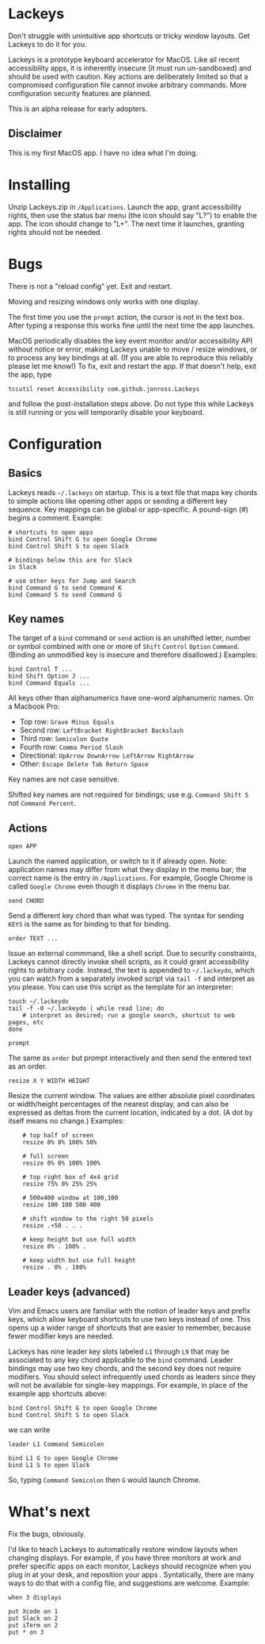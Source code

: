 # Lackeys

Don't struggle with unintuitive app shortcuts or tricky window layouts.  Get Lackeys to do it for
you.

Lackeys is a prototype keyboard accelerator for MacOS.  Like all recent accessibility apps, it is
inherently insecure (it must run un-sandboxed) and should be used with caution.  Key actions are
deliberately limited so that a compromised configuration file cannot invoke arbitrary commands.
More configuration security features are planned.

This is an alpha release for early adopters.

## Disclaimer

This is my first MacOS app.  I have no idea what I'm doing.

# Installing

Unzip Lackeys.zip in `/Applications`.  Launch the app, grant accessibility rights, then use the
status bar menu (the icon should say "L?") to enable the app.  The icon should change to "L+".
The next time it launches, granting rights should not be needed.

# Bugs

There is not a "reload config" yet.  Exit and restart.

Moving and resizing windows only works with one display.

The first time you use the `prompt` action, the cursor is not in the text box.  After typing a
response this works fine until the next time the app launches.

MacOS periodically disables the key event monitor and/or accessibility API without notice or error,
making Lackeys unable to move / resize windows, or to process any key bindings at all.  (If you are
able to reproduce this reliably please let me know!) To fix, exit and restart the app.  If that
doesn't help, exit the app, type

    tccutil reset Accessibility com.github.jonross.Lackeys

and follow the post-installation steps above.  Do not type this while Lackeys is still running or
you will temporarily disable your keyboard.

# Configuration

## Basics

Lackeys reads `~/.lackeys` on startup.  This is a text file that maps key chords to simple actions
like opening other apps or sending a different key sequence.  Key mappings can be global or
app-specific.  A pound-sign (#) begins a comment.  Example:

    # shortcuts to open apps
    bind Control Shift G to open Google Chrome
    bind Control Shift S to open Slack

    # bindings below this are for Slack
    in Slack

    # use other keys for Jump and Search
    bind Command G to send Command K
    bind Command S to send Command G

## Key names

The target of a `bind` command or `send` action is an unshifted letter, number or symbol combined
with one or more of `Shift` `Control` `Option` `Command`.  (Binding an unmodified key is insecure
and therefore disallowed.)  Examples:

    bind Control T ...
    bind Shift Option J ...
    bind Command Equals ...

All keys other than alphanumerics have one-word alphanumeric names.  On a Macbook Pro:

* Top row: `Grave Minus Equals`
* Second row: `LeftBracket RightBracket Backslash`
* Third row: `Semicolon Quote`
* Fourth row: `Comma Period Slash`
* Directional: `UpArrow DownArrow LeftArrow RightArrow`
* Other: `Escape Delete Tab Return Space`

Key names are not case sensitive.

Shifted key names are not required for bindings; use e.g. `Command Shift 5` not `Command Percent`.

## Actions

`open APP`

Launch the named application, or switch to it if already open.  Note: application names may differ
from what they display in the menu bar; the correct name is the entry in `/Applications`.  For
example, Google Chrome is called `Google Chrome` even though it displays `Chrome` in the menu bar.

`send CHORD`

Send a different key chord than what was typed.  The syntax for sending `KEYS` is the same as for
binding to that for binding.

`order TEXT ...`

Issue an external commmand, like a shell script.  Due to security constraints, Lackeys cannot
directly invoke shell scripts, as it could grant accessibility rights to arbitrary code.  Instead,
the text is appended to `~/.lackeydo`, which you can watch from a separately invoked script via `tail
-f` and interpret as you please.  You can use this script as the template for an interpreter:

    touch ~/.lackeydo
    tail -f -0 ~/.lackeydo | while read line; do
        # interpret as desired; run a google search, shortcut to web pages, etc
    done

`prompt`

The same as `order` but prompt interactively and then send the entered text as an order.

`resize X Y WIDTH HEIGHT`

Resize the current window.  The values are either absolute pixel coordinates or width/height
percentages of the nearest display, and can also be expressed as deltas from the current location,
indicated by a dot.  (A dot by itself means no change.)  Examples:

        # top half of screen
        resize 0% 0% 100% 50%

        # full screen
        resize 0% 0% 100% 100%

        # top right box of 4x4 grid
        resize 75% 0% 25% 25%

        # 500x400 window at 100,100
        resize 100 100 500 400

        # shift window to the right 50 pixels
        resize .+50 . . .

        # keep height but use full width
        resize 0% . 100% .

        # keep width but use full height
        resize . 0% . 100%

## Leader keys (advanced)

Vim and Emacs users are familiar with the notion of leader keys and prefix keys, which allow
keyboard shortcuts to use two keys instead of one.  This opens up a wider range of shortcuts
that are easier to remember, because fewer modifier keys are needed.

Lackeys has nine leader key slots labeled `L1` through `L9` that may be associated to any key chord
applicable to the `bind` command.  Leader bindings may use two key chords, and the second key does
not require modifiers.  You should select infrequently used chords as leaders since they will not be
available for single-key mappings.  For example, in place of the example app shortcuts above:

    bind Control Shift G to open Google Chrome
    bind Control Shift S to open Slack

we can write

    leader L1 Command Semicolon

    bind L1 G to open Google Chrome
    bind L1 S to open Slack

So, typing `Command Semicolon` then `G` would launch Chrome.

# What's next

Fix the bugs, obviously.

I'd like to teach Lackeys to automatically restore window layouts when changing displays.  For
example, if you have three monitors at work and prefer specific apps on each monitor, Lackeys should
recognize when you plug in at your desk, and reposition your apps .  Syntatically, there are many
ways to do that with a config file, and suggestions are welcome.  Example:

    when 3 displays

    put Xcode on 1
    put Slack on 2
    put iTerm on 2
    put * on 3

